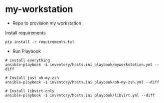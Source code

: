 # my-workstation

- Repo to provision my workstation

Install requirements

```
pip install -r requirements.txt
```

- Run Playbook

```
# install everything
ansible-playbook -i inventory/hosts.ini playbook/myworkstation.yml --diff

# Install just oh-my-zsh
ansible-playbook -i inventory/hosts.ini playbook/oh-my-zsh.yml --diff

# Install libvirt only
ansible-playbook -i inventory/hosts.ini playbook/libvirt.yml --diff
```
